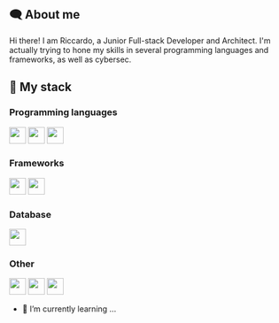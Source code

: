 ## :left_speech_bubble: About me
Hi there! I am Riccardo, a Junior Full-stack Developer and Architect. I'm actually trying to hone my skills in several programming languages and frameworks, as well as cybersec.

## :open_book: My stack
### Programming languages
<img src="https://github.com/bablubambal/All_logo_and_pictures/blob/main/programming%20languages/python.svg" style="height:30px"/>
<img src="https://github.com/bablubambal/All_logo_and_pictures/blob/main/programming%20languages/javascript.svg" style="height:30px"/>
<img src="https://github.com/bablubambal/All_logo_and_pictures/blob/main/programming%20languages/php.png" style="height:30px"/>

### Frameworks
<img src="https://github.com/bablubambal/All_logo_and_pictures/blob/main/frameworks/react.svg" style="height:30px"/>
<img src="https://github.com/bablubambal/All_logo_and_pictures/blob/main/frameworks/laravel.svg" style="height:30px"/>

### Database
<img src="https://github.com/bablubambal/All_logo_and_pictures/blob/main/databases/mysql.svg" style="height:30px"/>

### Other
<img src="https://github.com/bablubambal/All_logo_and_pictures/blob/main/other/html.svg" style="height:30px"/>
<img src="https://github.com/bablubambal/All_logo_and_pictures/blob/main/other/css.svg" style="height:30px"/>
<img src="https://github.com/bablubambal/All_logo_and_pictures/blob/main/other/css.svg" style="height:30px"/>

- 🌱 I’m currently learning ...

<!--
**94lama/94lama** is a ✨ _special_ ✨ repository because its `README.md` (this file) appears on your GitHub profile.

Here are some ideas to get you started:

- 🔭 I’m currently working on ...
- 🌱 I’m currently learning ...
- 👯 I’m looking to collaborate on ...
- 🤔 I’m looking for help with ...
- 💬 Ask me about ...
- 📫 How to reach me: ...
- 😄 Pronouns: ...
- ⚡ Fun fact: ...
-->
